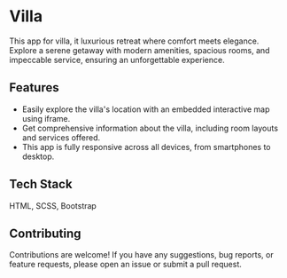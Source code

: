 # Villa

This app for villa, it luxurious retreat where comfort meets elegance. Explore a serene getaway with modern amenities, spacious rooms, and impeccable service, ensuring an unforgettable experience.

## Features
- Easily explore the villa's location with an embedded interactive map using iframe.
- Get comprehensive information about the villa, including room layouts and services offered.
- This app is fully responsive across all devices, from smartphones to desktop.

## Tech Stack
HTML, SCSS, Bootstrap

## Contributing
Contributions are welcome! If you have any suggestions, bug reports, or feature requests, please open an issue or submit a pull request.
